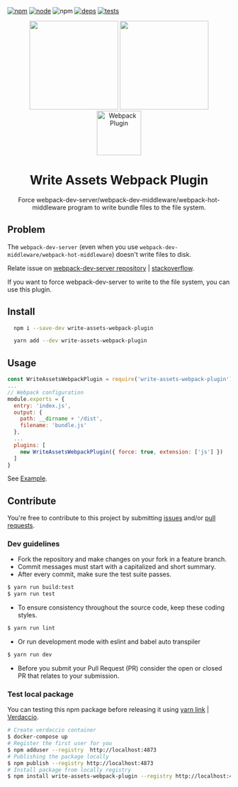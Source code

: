 [![npm][npm]][npm-url]
[![node][node]][node-url]
![npm][npm-download]
[![deps][deps]][deps-url]
[![tests][tests]][tests-url]

[npm]: https://img.shields.io/npm/v/write-assets-webpack-plugin.svg
[npm-url]: https://npmjs.com/package/write-assets-webpack-plugin
[npm-download]: https://img.shields.io/npm/dw/write-assets-webpack-plugin.svg

[node]: https://img.shields.io/node/v/write-assets-webpack-plugin.svg
[node-url]: https://nodejs.org

[deps]: https://david-dm.org/euclid1990/write-assets-webpack-plugin.svg
[deps-url]: https://david-dm.org/euclid1990/write-assets-webpack-plugin.svg

[tests]: http://img.shields.io/travis/euclid1990/write-assets-webpack-plugin.svg
[tests-url]: https://travis-ci.org/euclid1990/write-assets-webpack-plugin

<div align="center">
  <img width="200" height="200" src="https://worldvectorlogo.com/logos/html5.svg">
  <a href="https://github.com/webpack/webpack">
    <img width="200" height="200"
      src="https://webpack.js.org/assets/icon-square-big.svg">
  </a>
  <div>
    <img width="100" height="100" title="Webpack Plugin" src="http://michael-ciniawsky.github.io/postcss-load-plugins/logo.svg">
  </div>
  <h1>Write Assets Webpack Plugin</h1>
  <p>Force webpack-dev-server/webpack-dev-middleware/webpack-hot-middleware program to write bundle files to the file system.</p>
</div>

## Problem

The `webpack-dev-server` (even when you use `webpack-dev-middleware/webpack-hot-middleware`) doesn't write files to disk.

Relate issue on [webpack-dev-server repository](https://github.com/webpack/webpack-dev-server/issues/62) | [stackoverflow](https://stackoverflow.com/questions/33318457/bundle-js-file-output-and-webpack-dev-server).

If you want to force webpack-dev-server to write to the file system, you can use this plugin.

## Install

```bash
  npm i --save-dev write-assets-webpack-plugin
```
```bash
  yarn add --dev write-assets-webpack-plugin
```

## Usage

```js
const WriteAssetsWebpackPlugin = require('write-assets-webpack-plugin');
...
// Webpack configuration
module.exports = {
  entry: 'index.js',
  output: {
    path: __dirname + '/dist',
    filename: 'bundle.js'
  },
  ...
  plugins: [
    new WriteAssetsWebpackPlugin({ force: true, extension: ['js'] })
  ]
}
```

See [Example](./example).

## Contribute

You're free to contribute to this project by submitting [issues](./issues) and/or [pull requests](./pulls).

### Dev guidelines

* Fork the repository and make changes on your fork in a feature branch.
* Commit messages must start with a capitalized and short summary.
* After every commit, make sure the test suite passes.
```bash
$ yarn run build:test
$ yarn run test
```
* To ensure consistency throughout the source code, keep these coding styles.
```bash
$ yarn run lint
```
* Or run development mode with eslint and babel auto transpiler
```bash
$ yarn run dev
```
* Before you submit your Pull Request (PR) consider the open or closed PR that relates to your submission.

### Test local package

You can testing this npm package before releasing it using [yarn link](https://yarnpkg.com/lang/en/docs/cli/link/) | [Verdaccio](https://github.com/verdaccio/verdaccio).
```bash
# Create verdaccio container
$ docker-compose up
# Register the first user for you
$ npm adduser --registry  http://localhost:4873
# Publishing the package locally
$ npm publish --registry http://localhost:4873
# Install package from locally registry
$ npm install write-assets-webpack-plugin --registry http://localhost:4873
```
